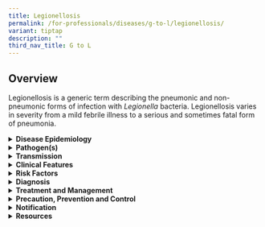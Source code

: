 ```yaml
---
title: Legionellosis
permalink: /for-professionals/diseases/g-to-l/legionellosis/
variant: tiptap
description: ""
third_nav_title: G to L
---
```

<h2>Overview</h2>
<p>Legionellosis is a generic term describing the pneumonic and non-pneumonic
forms of infection with <em>Legionella </em>bacteria. Legionellosis varies
in severity from a mild febrile illness to a serious and sometimes fatal
form of pneumonia.</p>
<div data-type="detailGroup" class="isomer-accordion isomer-accordion-white">
<details class="isomer-details">
<summary><strong>Disease Epidemiology</strong>
</summary>
<div data-type="detailsContent" class="isomer-details-content">
<p><em>Legionella</em> spp. are environmental organisms found in water e.g.
man-made aquatic reservoirs including cooling towers, water storage tanks,
hot water system, spas, evaporative condensers, decorative fountains and
other water-containing devices. Legionnaires’ disease outbreaks have occurred
worldwide, with single and sporadic infections being reported in Singapore.
Seroprevalence studies suggest that asymptomatic or subclinical infection
also occurs.</p>
</div>
</details>
<details class="isomer-details">
<summary><strong>Pathogen(s)</strong>
</summary>
<div data-type="detailsContent" class="isomer-details-content">
<p>There are at least 60 species of <em>Legionella</em> bacteria, most of which
are pathogenic. <em>Legionella pneumophila</em> serogroup 1 accounts for
most human infections.</p>
</div>
</details>
<details class="isomer-details">
<summary><strong>Transmission</strong>
</summary>
<div data-type="detailsContent" class="isomer-details-content">
<p>Legionellosis is transmitted via the inhalation of contaminated aerosols,
and occasionally the aspiration of water that contains <em>Legionella</em> spp.</p>
<p><strong>Incubation period:</strong>
</p>
<p><u>Legionnaires’ disease</u>: typically 5-6 days; range is 2 to 16 days.</p>
<p><u>Pontiac fever:</u> typically, 24-48 hours; range is 5 to 72 hours.</p>
<p><strong>Infectious period:</strong>
</p>
<p>No direct human-to-human transmission.</p>
</div>
</details>
<details class="isomer-details">
<summary><strong>Clinical Features</strong>
</summary>
<div data-type="detailsContent" class="isomer-details-content">
<p>There are 2 distinct clinical manifestations of legionellosis:</p>
<ol data-tight="true" class="tight">
<li>
<p><u>Legionnaires’ disease:</u> characterised by pneumonia and a dry cough.
Clinical presentation is similar to other types of pneumonia. Severity
of the disease is variable and ranges from mild to severe.</p>
</li>
<li>
<p><u>Pontiac fever:</u> a self-limiting flu-like illness that does not progress
to pneumonia. Predominant symptoms are malaise, myalgia, fever, chills
and headache. Chest X-ray remains clear. Only symptomatic treatment is
required. Recovery occurs within one week.</p>
</li>
</ol>
</div>
</details>
<details class="isomer-details">
<summary><strong>Risk Factors</strong>
</summary>
<div data-type="detailsContent" class="isomer-details-content">
<p>Risk factors include:</p>
<ul data-tight="true" class="tight">
<li>
<p>increasing age (most cases &gt;50 years of age)</p>
</li>
<li>
<p>cigarette smoking</p>
</li>
<li>
<p>diabetes mellitus</p>
</li>
<li>
<p>chronic lung disease</p>
</li>
<li>
<p>renal disease</p>
</li>
<li>
<p>malignancy</p>
</li>
<li>
<p>compromised immunity, particularly organ transplant recipients and patients
receiving corticosteroids</p>
</li>
</ul>
</div>
</details>
<details class="isomer-details">
<summary><strong>Diagnosis</strong>
</summary>
<div data-type="detailsContent" class="isomer-details-content">
<ol data-tight="true" class="tight">
<li>
<p><u>Legionnaires’ disease:</u> Pneumonia and laboratory tests detect <em>Legionella</em> bacteria
in respiratory samples (sputum, endotracheal aspirate, bronchoalveolar
lavage etc.) via culture or PCR, in serum via <em>Legionella</em> serology
(Total antibody) or in urine via <em>Legionella</em> antigen.</p>
</li>
<li>
<p><u>Pontiac fever:</u> Mild illness without signs of pneumonia and laboratory
tests detect <em>Legionella</em> bacteria in respiratory samples (sputum,
endotracheal aspirate, bronchoalveolar lavage etc.) via culture or PCR,
in serum via <em>Legionella</em> serology (Total antibody) or urine via <em>Legionella</em> antigen.</p>
</li>
</ol>
</div>
</details>
<details class="isomer-details">
<summary><strong>Treatment and Management</strong>
</summary>
<div data-type="detailsContent" class="isomer-details-content">
<ol data-tight="true" class="tight">
<li>
<p><u>Legionnaires’ disease:</u> Antibiotics are recommended for treatment.
The duration of treatment should be 10-21 days. Treatment should be started
in a timely manner as delay is associated with increased mortality. Severe
cases will require hospitalisation.</p>
</li>
<li>
<p><u>Pontiac fever:</u> Mild and self-limiting; does not require antibiotic
therapy.</p>
</li>
</ol>
<p><strong>&nbsp;</strong>
</p>
</div>
</details>
<details class="isomer-details">
<summary><strong>Precaution, Prevention and Control</strong>
</summary>
<div data-type="detailsContent" class="isomer-details-content">
<p>Standard precautions apply in the healthcare setting.</p>
<p>Epidemiological investigations should be conducted to identify the source
of infection and the mode of transmission. This includes sampling of water
and sludge from cooling towers of air-conditioned premises for the isolation
of <em>Legionella</em>.</p>
<p>There should be regular mechanical cleaning of the cooling towers and
routine treatment with biocides to inhibit organic growth within the air-conditioning
system. A corrosion inhibitor as well as a scale inhibitor should be used.
Routine environmental monitoring for Legionella should be performed in
hospitals, given the risk for Legionnaires’ disease.</p>
</div>
</details>
<details class="isomer-details">
<summary><strong>Notification</strong>
</summary>
<div data-type="detailsContent" class="isomer-details-content">
<p>Legionellosis is a notifiable disease under the Infectious Diseases Act.</p>
<ul data-tight="true" class="tight">
<li>
<p>Who should notify:</p>
<ul data-tight="true" class="tight">
<li>
<p>Laboratories</p>
</li>
</ul>
</li>
<li>
<p>When to notify</p>
<ul data-tight="true" class="tight">
<li>
<p>Laboratories – upon laboratory confirmation</p>
</li>
</ul>
</li>
<li>
<p>How to notify:</p>
<ul data-tight="true" class="tight">
<li>
<p>Submit MD13 Notification of Infectious Diseases Form via CDLENS (<a rel="noopener noreferrer nofollow" target="_blank">http://www.cdlens.moh.gov.sg</a>)
or fax (6221-5528/38/67)</p>
</li>
</ul>
</li>
<li>
<p>Timeline on notification:</p>
<ul data-tight="true" class="tight">
<li>
<p>Within 72 hours</p>
</li>
</ul>
</li>
</ul>
</div>
</details>
<details class="isomer-details">
<summary><strong>Resources</strong>
</summary>
<div data-type="detailsContent" class="isomer-details-content">
<p>Please refer to the <a href="https://www.moh.gov.sg/resources-statistics/infectious-disease-statistics/2024/weekly-infectious-diseases-bulletin" rel="noopener noreferrer nofollow" target="_blank">MOH Weekly Infectious Diseases Bulletin</a> for
the numbers of confirmed Legionellosis cases in Singapore.</p>
<p>For more information on Legionellosis, please refer to the <a href="https://www.who.int/news-room/fact-sheets/detail/legionellosis" rel="noopener noreferrer nofollow" target="_blank">WHO</a> and
<a href="https://www.cdc.gov/legionella/hcp/clinical-signs/index.html" rel="noopener noreferrer nofollow" target="_blank">CDC</a>website.</p>
<p>For general travel advisory, please refer to <a href="https://www.moh.gov.sg/diseases-updates/health-advisory-for-travellers" rel="noopener noreferrer nofollow" target="_blank">Health Advisory for Travellers</a>.</p>
</div>
</details>
</div>
<p></p>